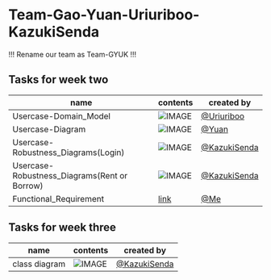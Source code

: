 # Team-Gao-Yuan-Uriuriboo-KazukiSenda
!!! Rename our team as Team-GYUK !!!
## Tasks for week two
|name|contents|created by|
|---|---|---|
|Usercase-Domain_Model|![IMAGE](https://github.com/MGMCN/Team-Gao-Yuan-Uriuriboo-KazukiSenda/blob/main/image/Usercase-Domain_Model.drawio.png)|[@Uriuriboo](https://github.com/uriuriboo)|
|Usercase-Diagram|![IMAGE](https://github.com/MGMCN/Team-Gao-Yuan-Uriuriboo-KazukiSenda/blob/main/image/Usercase-Diagram.png)|[@Yuan](https://github.com/WEI44ZHEYUAN)|
|Usercase-Robustness_Diagrams(Login)|![IMAGE](https://github.com/MGMCN/Team-Gao-Yuan-Uriuriboo-KazukiSenda/blob/main/image/Usercase-Robustness_Diagrams(login).drawio.png)|[@KazukiSenda](https://github.com/KazukiSenda)|
|Usercase-Robustness_Diagrams(Rent or Borrow)|![IMAGE](https://github.com/MGMCN/Team-Gao-Yuan-Uriuriboo-KazukiSenda/blob/main/image/Usercase-Robustness_Diagrams(rent_or_borrow).drawio.png)|[@KazukiSenda](https://github.com/KazukiSenda)|
|Functional_Requirement|[link](https://github.com/MGMCN/Team-GYUK/blob/main/Tasks/Functional_Requirement.md)| [@Me](https://github.com/MGMCN) |
## Tasks for week three
|name|contents|created by|
|---|---|---|
|class diagram|![IMAGE](https://github.com/MGMCN/Team-Gao-Yuan-Uriuriboo-KazukiSenda/blob/main/image/Usercase-Class%20Diagram.drawio.png)|[@KazukiSenda](https://github.com/KazukiSenda)|

